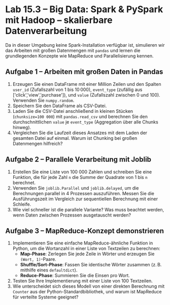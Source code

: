 # Lab 15.3 – Big Data: Spark & PySpark mit Hadoop – skalierbare Datenverarbeitung

Da in dieser Umgebung keine Spark-Installation verfügbar ist, simulieren wir das Arbeiten mit großen Datenmengen mit `pandas` und lernen die grundlegenden Konzepte wie MapReduce und Parallelisierung kennen.

## Aufgabe 1 – Arbeiten mit großen Daten in Pandas

1. Erzeugen Sie einen DataFrame mit einer Million Zeilen und den Spalten `user_id` (Zufallszahl von 1 bis 10 000), `event_type` (zufällig aus ['click','view','purchase']), und `value` (Zufallszahl zwischen 0 und 100). Verwenden Sie `numpy.random`.
2. Speichern Sie den DataFrame als CSV-Datei.
3. Laden Sie die CSV-Datei anschließend in kleinen Stücken (`chunksize=100 000`) mit `pandas.read_csv` und berechnen Sie den durchschnittlichen `value` je `event_type` (Aggregation über alle Chunks hinweg).
4. Vergleichen Sie die Laufzeit dieses Ansatzes mit dem Laden der gesamten Datei auf einmal. Warum ist Chunking bei großen Datenmengen hilfreich?

## Aufgabe 2 – Parallele Verarbeitung mit Joblib

1. Erstellen Sie eine Liste von 100 000 Zahlen und schreiben Sie eine Funktion, die für jede Zahl `n` die Summe der Quadrate von 1 bis `n` berechnet.
2. Verwenden Sie `joblib.Parallel` und `joblib.delayed`, um die Berechnungen parallel in 4 Prozessen auszuführen. Messen Sie die Ausführungszeit im Vergleich zur sequentiellen Berechnung mit einer Schleife.
3. Wie viel schneller ist die parallele Variante? Was muss beachtet werden, wenn Daten zwischen Prozessen ausgetauscht werden?

## Aufgabe 3 – MapReduce-Konzept demonstrieren

1. Implementieren Sie eine einfache MapReduce-ähnliche Funktion in Python, um die Wortanzahl in einer Liste von Textzeilen zu berechnen:
   - **Map-Phase**: Zerlegen Sie jede Zeile in Wörter und erzeugen Sie `(Wort, 1)`-Paare.
   - **Shuffle/Sort-Phase**: Fassen Sie identische Wörter zusammen (z. B. mithilfe eines `defaultdict`).
   - **Reduce-Phase**: Summieren Sie die Einsen pro Wort.
2. Testen Sie Ihre Implementierung mit einer Liste von 100 Textzeilen.
3. Wie unterscheidet sich dieses Modell von einer direkten Berechnung mit `Counter` aus der Python-Standardbibliothek, und warum ist MapReduce für verteilte Systeme geeignet?
